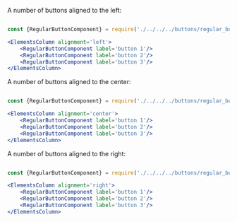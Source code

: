 A number of buttons aligned to the left:

```jsx

const {RegularButtonComponent} = require('./../../../buttons/regular_button_component');

<ElementsColumn alignment='left'>
    <RegularButtonComponent label='button 1'/>
    <RegularButtonComponent label='button 2'/>
    <RegularButtonComponent label='button 3'/>
</ElementsColumn>

```

A number of buttons aligned to the center:

```jsx

const {RegularButtonComponent} = require('./../../../buttons/regular_button_component');

<ElementsColumn alignment='center'>
    <RegularButtonComponent label='button 1'/>
    <RegularButtonComponent label='button 2'/>
    <RegularButtonComponent label='button 3'/>
</ElementsColumn>

```

A number of buttons aligned to the right:

```jsx

const {RegularButtonComponent} = require('./../../../buttons/regular_button_component');

<ElementsColumn alignment='right'>
    <RegularButtonComponent label='button 1'/>
    <RegularButtonComponent label='button 2'/>
    <RegularButtonComponent label='button 3'/>
</ElementsColumn>

```